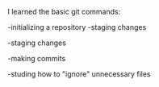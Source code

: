 I learned the basic git commands:

-initializing a repository
-staging changes

-staging changes

-making commits

-studing how to "ignore" unnecessary files

